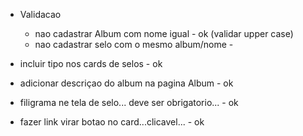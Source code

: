 

- Validacao

    - nao cadastrar Album com nome igual                            - ok (validar upper case)
    - nao cadastrar selo com o mesmo album/nome                     - 


- incluir tipo nos cards de selos                                   - ok
- adicionar descriçao do album na pagina Album                      - ok
- filigrama ne tela de selo... deve ser obrigatorio...              - ok    
- fazer link virar botao no card...clicavel...                      - ok